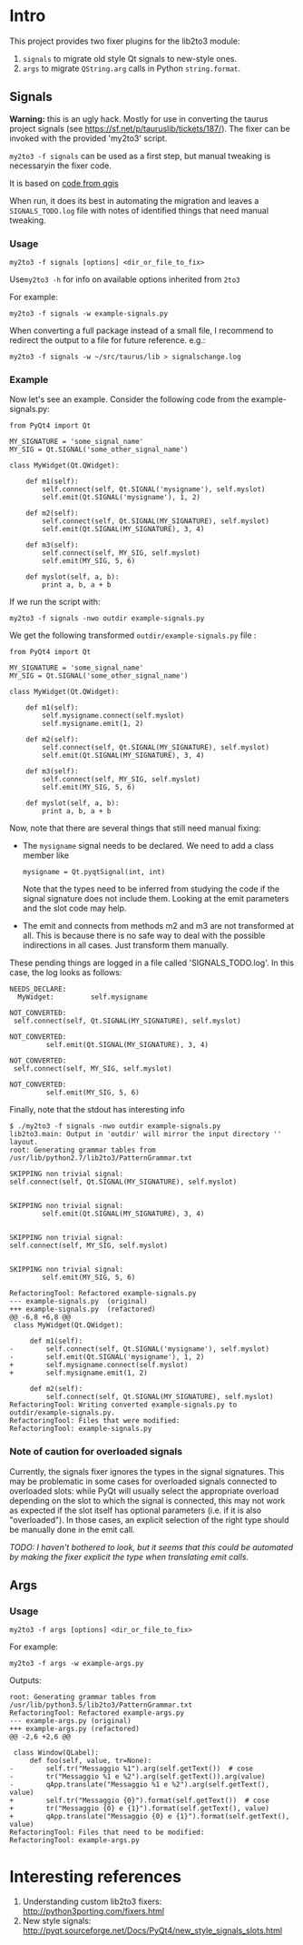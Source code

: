 # Intro

This project provides two fixer plugins for the lib2to3 module:

1. `signals` to migrate old style Qt signals to new-style ones.
2. `args` to migrate `QString.arg` calls in Python `string.format`.

## Signals

**Warning:** this is an ugly hack. Mostly for use in converting the taurus project signals
(see https://sf.net/p/tauruslib/tickets/187/).
The fixer can be invoked with the provided 'my2to3' script.

`my2to3 -f signals` can be used as a first step, but manual tweaking is necessaryin the fixer code.

It is based on [code from qgis](https://github.com/qgis/QGIS/blob/master/scripts/qgis_fixes/fix_signals.py)

When run, it does its best in automating the migration and leaves a
`SIGNALS_TODO.log` file with notes of identified things that need manual tweaking.

### Usage

`my2to3 -f signals [options] <dir_or_file_to_fix>`

Use`my2to3 -h` for info on available options inherited from `2to3`


For example:

`my2to3 -f signals -w example-signals.py`

When converting a full package instead of a small file, I recommend to redirect the output to a file for
future reference. e.g.:

`my2to3 -f signals -w ~/src/taurus/lib > signalschange.log`


### Example

Now let's see an example. Consider the following code from the example-signals.py:

~~~~
from PyQt4 import Qt

MY_SIGNATURE = 'some_signal_name'
MY_SIG = Qt.SIGNAL('some_other_signal_name')

class MyWidget(Qt.QWidget):

    def m1(self):
        self.connect(self, Qt.SIGNAL('mysigname'), self.myslot)
        self.emit(Qt.SIGNAL('mysigname'), 1, 2)

    def m2(self):
        self.connect(self, Qt.SIGNAL(MY_SIGNATURE), self.myslot)
        self.emit(Qt.SIGNAL(MY_SIGNATURE), 3, 4)

    def m3(self):
        self.connect(self, MY_SIG, self.myslot)
        self.emit(MY_SIG, 5, 6)

    def myslot(self, a, b):
        print a, b, a + b
~~~~

If we run the script with:

`my2to3 -f signals -nwo outdir example-signals.py`

We get the following transformed `outdir/example-signals.py` file :

~~~~
from PyQt4 import Qt

MY_SIGNATURE = 'some_signal_name'
MY_SIG = Qt.SIGNAL('some_other_signal_name')

class MyWidget(Qt.QWidget):

    def m1(self):
        self.mysigname.connect(self.myslot)
        self.mysigname.emit(1, 2)

    def m2(self):
        self.connect(self, Qt.SIGNAL(MY_SIGNATURE), self.myslot)
        self.emit(Qt.SIGNAL(MY_SIGNATURE), 3, 4)

    def m3(self):
        self.connect(self, MY_SIG, self.myslot)
        self.emit(MY_SIG, 5, 6)

    def myslot(self, a, b):
        print a, b, a + b
~~~~

Now, note that there are several things that still need manual fixing:

- The `mysigname` signal needs to be declared. We need to add a class member like
  ~~~~
  mysigname = Qt.pyqtSignal(int, int)
  ~~~~
  Note that the types need to be inferred from studying the code if the signal
  signature does not include them. Looking at the emit parameters and the slot code may help.

- The emit and connects from methods m2 and m3 are not transformed at all.
  This is because there is no safe way to deal with the possible indirections in all cases.
  Just transform them manually.

These pending things are logged in a file called 'SIGNALS_TODO.log'. In this case, the log looks as follows:

~~~~
NEEDS_DECLARE:
  MyWidget:         self.mysigname

NOT_CONVERTED:
 self.connect(self, Qt.SIGNAL(MY_SIGNATURE), self.myslot)

NOT_CONVERTED:
         self.emit(Qt.SIGNAL(MY_SIGNATURE), 3, 4)

NOT_CONVERTED:
 self.connect(self, MY_SIG, self.myslot)

NOT_CONVERTED:
         self.emit(MY_SIG, 5, 6)

~~~~

Finally, note that the stdout has interesting info

~~~~
$ ./my2to3 -f signals -nwo outdir example-signals.py
lib2to3.main: Output in 'outdir' will mirror the input directory '' layout.
root: Generating grammar tables from /usr/lib/python2.7/lib2to3/PatternGrammar.txt

SKIPPING non trivial signal:
self.connect(self, Qt.SIGNAL(MY_SIGNATURE), self.myslot)


SKIPPING non trivial signal:
        self.emit(Qt.SIGNAL(MY_SIGNATURE), 3, 4)


SKIPPING non trivial signal:
self.connect(self, MY_SIG, self.myslot)


SKIPPING non trivial signal:
        self.emit(MY_SIG, 5, 6)

RefactoringTool: Refactored example-signals.py
--- example-signals.py  (original)
+++ example-signals.py  (refactored)
@@ -6,8 +6,8 @@
 class MyWidget(Qt.QWidget):
 
     def m1(self):
-        self.connect(self, Qt.SIGNAL('mysigname'), self.myslot)
-        self.emit(Qt.SIGNAL('mysigname'), 1, 2)
+        self.mysigname.connect(self.myslot)
+        self.mysigname.emit(1, 2)
 
     def m2(self):
         self.connect(self, Qt.SIGNAL(MY_SIGNATURE), self.myslot)
RefactoringTool: Writing converted example-signals.py to outdir/example-signals.py.
RefactoringTool: Files that were modified:
RefactoringTool: example-signals.py
~~~~

### Note of caution for overloaded signals

Currently, the signals fixer ignores the types in the signal signatures. This may be problematic in some cases for overloaded signals connected to overloaded slots: while PyQt will usually select the appropriate overload depending on the slot to which the signal is connected, this may not work as expected if the slot itself has optional parameters (i.e. if it is also "overloaded"). In those cases, an explicit selection of the right type should be manually done in the emit call.

*TODO: I haven't bothered to look, but it seems that this could be automated by making the fixer explicit the type when translating emit calls.*


## Args

### Usage

`my2to3 -f args [options] <dir_or_file_to_fix>`

For example:

`my2to3 -f args -w example-args.py`

Outputs:

~~~
root: Generating grammar tables from /usr/lib/python3.5/lib2to3/PatternGrammar.txt
RefactoringTool: Refactored example-args.py
--- example-args.py	(original)
+++ example-args.py	(refactored)
@@ -2,6 +2,6 @@
 
 class Window(QLabel):
     def foo(self, value, tr=None):
-        self.tr("Messaggio %1").arg(self.getText())  # cose
-        tr("Messaggio %1 e %2").arg(self.getText()).arg(value)
-        qApp.translate("Messaggio %1 e %2").arg(self.getText(), value)
+        self.tr("Messaggio {0}").format(self.getText())  # cose
+        tr("Messaggio {0} e {1}").format(self.getText(), value)
+        qApp.translate("Messaggio {0} e {1}").format(self.getText(), value)
RefactoringTool: Files that need to be modified:
RefactoringTool: example-args.py
~~~


# Interesting references
1. Understanding custom lib2to3 fixers: http://python3porting.com/fixers.html
2. New style signals: http://pyqt.sourceforge.net/Docs/PyQt4/new_style_signals_slots.html
